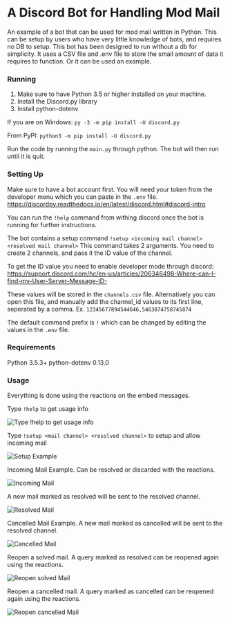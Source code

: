 # A Discord Bot for Handling Mod Mail

An example of a bot that can be used for mod mail written in Python. This can be setup by users who have very little knowledge of bots, and requires no DB to setup. This bot has been designed to run without a db for simplicity. It uses a CSV file and .env file to store the small amount of data it requires to function. Or it can be used an example.

### Running
1. Make sure to have Python 3.5 or higher installed on your machine.
2. Install the Discord.py library
3. Install python-dotenv

If you are on Windows: ``py -3 -m pip install -U discord.py``

From PyPI: ``python3 -m pip install -U discord.py``

Run the code by running the `main.py` through python. The bot will then run until it is quit.

### Setting Up
Make sure to have a bot account first. You will need your token from the developer menu which you can paste in the `.env` file. https://discordpy.readthedocs.io/en/latest/discord.html#discord-intro

You can run the `!help` command from withing discord once the bot is running for further instructions.

The bot contains a setup command `!setup <incoming mail channel> <resolved mail channel>`
This command takes 2 arguments. You need to create 2 channels, and pass it the ID value of the channel.

To get the ID value you need to enable developer mode through discord: https://support.discord.com/hc/en-us/articles/206346498-Where-can-I-find-my-User-Server-Message-ID-

These values will be stored in the `channels.csv` file. Alternatively you can open this file, and manually
add the channel_id values to its first line, seperated by a comma. Ex. `12345677894544646,5463874758745874`

The default command prefix is `!` which can be changed by editing the values in the `.env` file.

### Requirements
Python 3.5.3+
python-dotenv 0.13.0 

### Usage
Everything is done using the reactions on the embed messages.

Type `!help` to get usage info

![Type !help to get usage info](https://cdn.discordapp.com/attachments/720380826415792159/723590539144069201/help.PNG)

Type `!setup <mail channel> <resolved channel>` to setup and allow incoming mail

![Setup Example](https://cdn.discordapp.com/attachments/720380826415792159/723590835970637894/setup.PNG)

Incoming Mail Example. Can be resolved or discarded with the reactions.

![Incoming Mail](https://cdn.discordapp.com/attachments/720380826415792159/723591343091220490/mail.PNG)

A new mail marked as resolved will be sent to the resolved channel. 

![Resolved Mail](https://cdn.discordapp.com/attachments/720380826415792159/723591388423520407/resolved.PNG)


Cancelled Mail Example. A new mail marked as cancelled will be sent to the resolved channel. 

![Cancelled Mail](https://cdn.discordapp.com/attachments/720380826415792159/723592705313079296/cancelled.PNG)

Reopen a solved mail. A query  marked as resolved can be reopened again using the reactions.

![Reopen solved Mail](https://cdn.discordapp.com/attachments/720380826415792159/723593156054220970/reopened_a_solved.PNG)

Reopen a cancelled mail. A query  marked as cancelled can be reopened again using the reactions.

![Reopen cancelled Mail](https://cdn.discordapp.com/attachments/720380826415792159/723593167915712522/reopen_cancelled.PNG)



